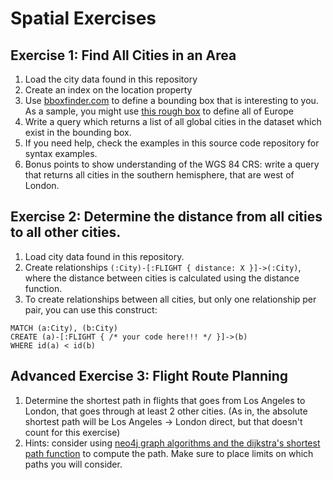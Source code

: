 # Spatial Exercises

## Exercise 1: Find All Cities in an Area

1.  Load the city data found in this repository
2.  Create an index on the location property
3.  Use [bboxfinder.com](http://bboxfinder.com) to define a bounding box that is interesting to you.   As a sample, you might use [this rough box](http://bboxfinder.com/#35.746512,-15.996094,60.673179,34.804687) to define all of Europe
4. Write a query which returns a list of all global cities in the dataset which
exist in the bounding box.
5. If you need help, check the examples in this source code repository for syntax examples.
6.  Bonus points to show understanding of the WGS 84 CRS: write a query that returns all cities in the southern hemisphere, that are west of London.

## Exercise 2:  Determine the distance from all cities to all other cities.

1. Load city data found in this repository.
2. Create relationships `(:City)-[:FLIGHT { distance: X }]->(:City)`, where
the distance between cities is calculated using the distance function.
3. To create relationships between all cities, but only one relationship per pair, you can use this construct:

```
MATCH (a:City), (b:City)
CREATE (a)-[:FLIGHT { /* your code here!!! */ }]->(b)
WHERE id(a) < id(b)
```

## Advanced Exercise 3:  Flight Route Planning

1. Determine the shortest path in flights that goes from Los Angeles to London, that goes through at least 2 other cities.  (As in, the absolute shortest path will be Los Angeles -> London direct, but that doesn't count for this exercise)
2. Hints:  consider using [neo4j graph algorithms and the dijkstra's shortest path function](https://neo4j.com/docs/graph-algorithms/current/algorithms/shortest-path/#_the_dijkstra_shortest_path_algorithm) to compute the path.  Make sure to place limits on which paths you will consider.

